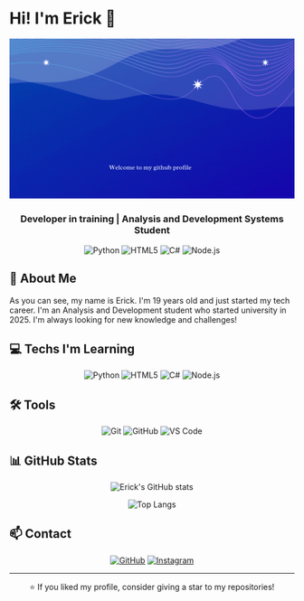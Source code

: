 # Hi! I'm Erick 👋

<div align="center">
  
![Demo](Im-Erick.gif)

### Developer in training | Analysis and Development Systems Student

![Python](https://img.shields.io/badge/Python-3776AB?style=for-the-badge&logo=python&logoColor=white)
![HTML5](https://img.shields.io/badge/HTML5-E34F26?style=for-the-badge&logo=html5&logoColor=white)
![C#](https://img.shields.io/badge/C%23-239120?style=for-the-badge&logo=c-sharp&logoColor=white)
![Node.js](https://img.shields.io/badge/Node.js-43853D?style=for-the-badge&logo=node.js&logoColor=white)

</div>
<!-- profile: refresh trigger -->

## 🚀 About Me

As you can see, my name is Erick. I'm 19 years old and just started my tech career. I'm an Analysis and Development student who started university in 2025. I'm always looking for new knowledge and challenges!

## 💻 Techs I'm Learning

<div align="center">

![Python](https://img.shields.io/badge/-Python-3776AB?style=flat-square&logo=python&logoColor=white)
![HTML5](https://img.shields.io/badge/-HTML5-E34F26?style=flat-square&logo=html5&logoColor=white)
![C#](https://img.shields.io/badge/-C%23-239120?style=flat-square&logo=c-sharp&logoColor=white)
![Node.js](https://img.shields.io/badge/-Node.js-43853D?style=flat-square&logo=node.js&logoColor=white)

</div>

## 🛠️ Tools

<div align="center">

![Git](https://img.shields.io/badge/-Git-F05032?style=flat-square&logo=git&logoColor=white)
![GitHub](https://img.shields.io/badge/-GitHub-181717?style=flat-square&logo=github&logoColor=white)
![VS Code](https://img.shields.io/badge/-VS%20Code-007ACC?style=flat-square&logo=visual-studio-code&logoColor=white)

</div>

## 📊 GitHub Stats

<div align="center">

![Erick's GitHub stats](https://github-readme-stats.vercel.app/api?username=Eriferr&show_icons=true&theme=radical)

![Top Langs](https://github-readme-stats.vercel.app/api/top-langs/?username=Eriferr&layout=compact&theme=radical)

</div>

## 📫 Contact

<div align="center">

[![GitHub](https://img.shields.io/badge/-GitHub-181717?style=for-the-badge&logo=github&logoColor=white)](https://github.com/Eriferr)
[![Instagram](https://img.shields.io/badge/-Instagram-E4405F?style=for-the-badge&logo=instagram&logoColor=white)](https://instagram.com/eri.ferr_)

</div>

---

<div align="center">

⭐ If you liked my profile, consider giving a star to my repositories!

</div> 